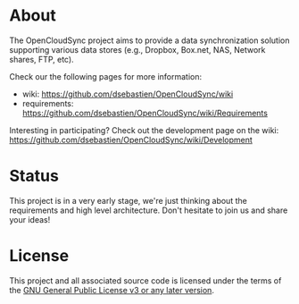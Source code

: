 # About
The OpenCloudSync project aims to provide a data synchronization solution supporting various data stores (e.g., Dropbox, Box.net, NAS, Network shares, FTP, etc).

Check our the following pages for more information:

* wiki: https://github.com/dsebastien/OpenCloudSync/wiki
* requirements: https://github.com/dsebastien/OpenCloudSync/wiki/Requirements

Interesting in participating? Check out the development page on the wiki: https://github.com/dsebastien/OpenCloudSync/wiki/Development

# Status
This project is in a very early stage, we're just thinking about the requirements and high level architecture. Don't hesitate to join us and share your ideas!

# License
This project and all associated source code is licensed under the terms of the [GNU General Public License v3 or any later version](http://www.gnu.org/licenses/gpl-3.0.html).